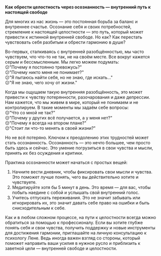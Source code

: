 **Как обрести целостность через осознанность — внутренний путь к настоящей свободе**

Для многих из нас жизнь — это постоянная борьба за баланс и внутреннее счастье. Осознание себя и своих потребностей, стремление к настоящей целостности — это путь, который может привести к истинной внутренней свободе. Но как? Как перестать чувствовать себя разбитым и обрести гармонию в душе?

Во-первых, сталкиваясь с внутренней разобщённостью, мы часто чувствуем, что что-то не так, не на своём месте. Все вокруг кажется серым и бессмысленным. Мы легко можем подумать:  
😕"Почему я постоянно тревожусь?"  
😕"Почему никто меня не понимает?"  
😕"Я пытаюсь найти себя, но не знаю, где искать…"  
😕"Я не знаю, чего хочу от жизни."

Когда мы ощущаем такую внутренняя разобщённость, это может привести к чувству потерянности, разочарования и даже депрессии. Нам кажется, что мы живем в мире, который не понимаем и не контролируем. В такие моменты мы задаём себе вопросы:  
😔"Что со мной не так?"  
😔"Почему у других всё получается, а у меня нет?"  
😔"Почему я всегда на втором плане?"  
😔"Стоит ли что-то менять в своей жизни?" 

Но не всё потеряно. Ключом к преодолению этих трудностей может стать осознанность. Осознанность — это нечто большее, чем просто быть здесь и сейчас. Это умение погрузиться в свои чувства и мысли, принять их без осуждения и критики. 

Практика осознанности может начаться с простых вещей: 
1. Начните вести дневник, чтобы фиксировать свои мысли и чувства. Это поможет лучше понять, чего вы действительно хотите и чувствуете.  
2. Медитируйте хотя бы 5 минут в день. Это время — для вас, чтобы побыть наедине с собой и услышать свой внутренний голос.  
3. Учитесь отпускать переживания. Это не значит забывать или игнорировать их, это значит давать себе право на ошибки и быть снисходительным к себе.

Как и в любом сложном процессе, на пути к целостности всегда можно обратиться за помощью к профессионалу. Если вы хотите глубже понять себя и свои чувства, получить поддержку и новые инструменты для достижения гармонии, приглашайте на личную консультацию к психологу Лене. Ведь иногда важен взгляд со стороны, который поможет направить ваши усилия в нужное русло и приблизить к заветной цели — внутренней свободе и целостности.
